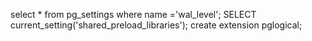 select * from pg_settings where name ='wal_level';
SELECT current_setting('shared_preload_libraries');
create extension pglogical;
